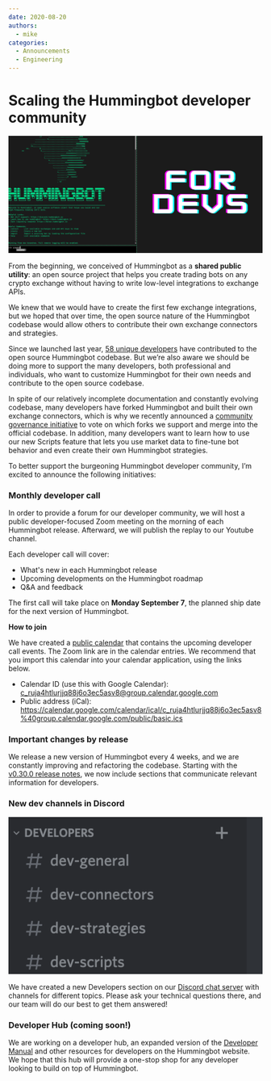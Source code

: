 ```yaml
---
date: 2020-08-20
authors:
  - mike
categories:
  - Announcements
  - Engineering
---
```



# Scaling the Hummingbot developer community 

![cover](cover.png)


From the beginning, we conceived of Hummingbot as a **shared public utility**: an open source project that helps you create trading bots on any crypto exchange without having to write low-level integrations to exchange APIs. 

We knew that we would have to create the first few exchange integrations, but we hoped that over time, the open source nature of the Hummingbot codebase would allow others to contribute their own exchange connectors and strategies. 

Since we launched last year, [58 unique developers](https://github.com/hummingbot/hummingbot) have contributed to the open source Hummingbot codebase. But we’re also aware we should be doing more to support the many developers, both professional and individuals, who want to customize Hummingbot for their own needs and contribute to the open source codebase.


<!-- more -->

In spite of our relatively incomplete documentation and constantly evolving codebase, many developers have forked Hummingbot and built their own exchange connectors, which is why we recently announced a [community governance initiative](../proposed-epoch-6-governance-changes/index.md) to vote on which forks we support and merge into the official codebase. In addition, many developers want to learn how to use our new Scripts feature that lets you use market data to fine-tune bot behavior and even create their own Hummingbot strategies.

To better support the burgeoning Hummingbot developer community, I’m excited to announce the following initiatives:

### Monthly developer call

In order to provide a forum for our developer community, we will host a public developer-focused Zoom meeting on the morning of each Hummingbot release. Afterward, we will publish the replay to our Youtube channel.

Each developer call will cover:
* What's new in each Hummingbot release
* Upcoming developments on the Hummingbot roadmap
* Q&A and feedback

The first call will take place on **Monday September 7**, the planned ship date for the next version of Hummingbot.

**How to join**

We have created a [public calendar](https://calendar.google.com/calendar/embed?src=c_ruja4htlurjjq88j6o3ec5asv8%40group.calendar.google.com) that contains the upcoming developer call events. The Zoom link are in the calendar entries. We recommend that you import this calendar into your calendar application, using the links below.

* Calendar ID (use this with Google Calendar): c_ruja4htlurjjq88j6o3ec5asv8@group.calendar.google.com
* Public address (iCal): https://calendar.google.com/calendar/ical/c_ruja4htlurjjq88j6o3ec5asv8%40group.calendar.google.com/public/basic.ics

### Important changes by release

We release a new version of Hummingbot every 4 weeks, and we are constantly improving and refactoring the codebase. Starting with the [v0.30.0 release notes](https://docs.hummingbot.org/release-notes/), we now include sections that communicate relevant information for developers.


### New dev channels in Discord

![](./discord.png)

We have created a new Developers section on our [Discord chat server](https://discord.hummingbot.io) with channels for different topics. Please ask your technical questions there, and our team will do our best to get them answered!

### Developer Hub (coming soon!)

We are working on a developer hub, an expanded version of the [Developer Manual](../../../developers/index.md) and other resources for developers on the Hummingbot website. We hope that this hub will provide a one-stop shop for any developer looking to build on top of Hummingbot.

